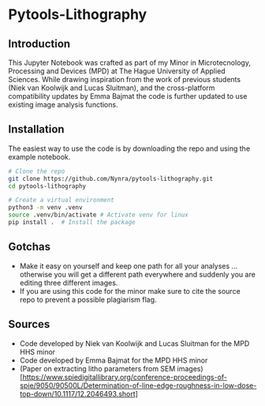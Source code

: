 # Pytools-Lithography

## Introduction

This Jupyter Notebook was crafted as part of my Minor in Microtecnology, Processing and Devices (MPD) at The Hague University of Applied Sciences. While drawing inspiration from the work of previous students (Niek van Koolwijk and Lucas Sluitman), and the cross-platform compatibility updates by Emma Bajmat the code is further updated to use existing image analysis functions.

## Installation

The easiest way to use the code is by downloading the repo and using the example notebook.

```bash
# Clone the repo
git clone https://github.com/Nynra/pytools-lithography.git
cd pytools-lithography

# Create a virtual environment
python3 -m venv .venv
source .venv/bin/activate # Activate venv for linux
pip install .  # Install the package
```

## Gotchas

- Make it easy on yourself and keep one path for all your analyses ... otherwise you will get a different path everywhere and suddenly you are editing three different images. 
- If you are using this code for the minor make sure to cite the source repo to prevent a possible plagiarism flag.

## Sources

- Code developed by Niek van Koolwijk and Lucas Sluitman for the MPD HHS minor
- Code developed by Emma Bajmat for the MPD HHS minor
- (Paper on extracting litho parameters from SEM images)[https://www.spiedigitallibrary.org/conference-proceedings-of-spie/9050/90500L/Determination-of-line-edge-roughness-in-low-dose-top-down/10.1117/12.2046493.short]
